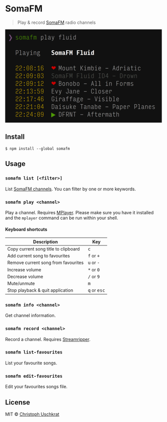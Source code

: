 # SomaFM

> Play & record [SomaFM](https://somafm.com) radio channels

![](screenshot.png)


## Install

```
$ npm install --global somafm
```


## Usage

### `somafm list [<filter>]`

List [SomaFM channels](https://somafm.com/listen/). You can filter by one or more keywords.

### `somafm play <channel>`

Play a channel. Requires [MPlayer](https://mplayerhq.hu). Please make sure you have it installed and the `mplayer` command can be run within your shell.

#### Keyboard shortcuts

Description                          | Key
------------------------------------ | ------------------------------
Copy current song title to clipboard | <kbd>c</kbd>
Add current song to favourites       | <kbd>f</kbd> or <kbd>+</kbd>
Remove current song from favourites  | <kbd>u</kbd> or <kbd>-</kbd>
Increase volume                      | <kbd>*</kbd> or <kbd>0</kbd>
Decrease volume                      | <kbd>/</kbd> or <kbd>9</kbd>
Mute/unmute                          | <kbd>m</kbd>
Stop playback & quit application     | <kbd>q</kbd> or <kbd>esc</kbd>

### `somafm info <channel>`

Get channel information.

### `somafm record <channel>`

Record a channel. Requires [Streamripper](http://streamripper.sourceforge.net).

### `somafm list-favourites`

List your favourite songs.

### `somafm edit-favourites`

Edit your favourites songs file.


## License

MIT © [Christoph Uschkrat](https://c.uschkrat.com)

